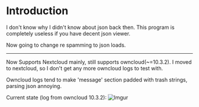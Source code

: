 # Introduction

I don't know why I didn't know about json back then. This program is completely useless if you have decent json viewer.

Now going to change re spamming to json loads.

----
Now Supports Nextcloud mainly, still supports owncloud(~=10.3.2). I moved to nextcloud, so I don't get any more owncloud logs to test with.

Owncloud logs tend to make 'message' section padded with trash strings, parsing json annoying.

Current state (log from owncloud 10.3.2): 
![Imgur](https://imgur.com/QCYzzbD.jpg)
